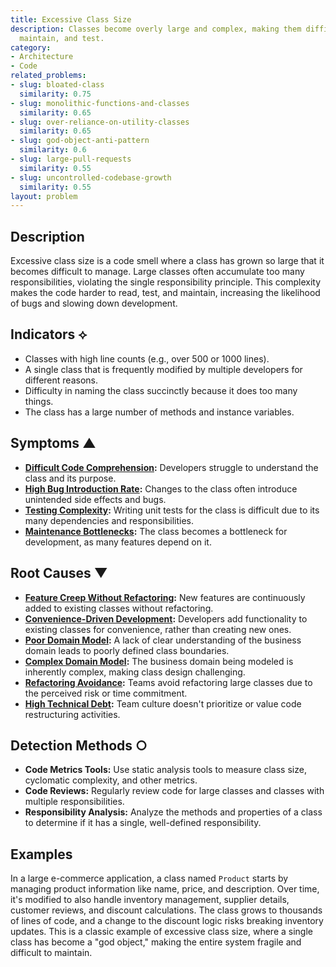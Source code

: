 ```yaml
---
title: Excessive Class Size
description: Classes become overly large and complex, making them difficult to understand,
  maintain, and test.
category:
- Architecture
- Code
related_problems:
- slug: bloated-class
  similarity: 0.75
- slug: monolithic-functions-and-classes
  similarity: 0.65
- slug: over-reliance-on-utility-classes
  similarity: 0.65
- slug: god-object-anti-pattern
  similarity: 0.6
- slug: large-pull-requests
  similarity: 0.55
- slug: uncontrolled-codebase-growth
  similarity: 0.55
layout: problem
---
```


## Description
Excessive class size is a code smell where a class has grown so large that it becomes difficult to manage. Large classes often accumulate too many responsibilities, violating the single responsibility principle. This complexity makes the code harder to read, test, and maintain, increasing the likelihood of bugs and slowing down development.

## Indicators ⟡
- Classes with high line counts (e.g., over 500 or 1000 lines).
- A single class that is frequently modified by multiple developers for different reasons.
- Difficulty in naming the class succinctly because it does too many things.
- The class has a large number of methods and instance variables.

## Symptoms ▲
- **[Difficult Code Comprehension](difficult-code-comprehension.md):** Developers struggle to understand the class and its purpose.
- **[High Bug Introduction Rate](high-bug-introduction-rate.md):** Changes to the class often introduce unintended side effects and bugs.
- **[Testing Complexity](testing-complexity.md):** Writing unit tests for the class is difficult due to its many dependencies and responsibilities.
- **[Maintenance Bottlenecks](maintenance-bottlenecks.md):** The class becomes a bottleneck for development, as many features depend on it.

## Root Causes ▼
- **[Feature Creep Without Refactoring](feature-creep-without-refactoring.md):** New features are continuously added to existing classes without refactoring.
- **[Convenience-Driven Development](convenience-driven-development.md):** Developers add functionality to existing classes for convenience, rather than creating new ones.
- **[Poor Domain Model](poor-domain-model.md):** A lack of clear understanding of the business domain leads to poorly defined class boundaries.
- **[Complex Domain Model](complex-domain-model.md):** The business domain being modeled is inherently complex, making class design challenging.
- **[Refactoring Avoidance](refactoring-avoidance.md):** Teams avoid refactoring large classes due to the perceived risk or time commitment.
- **[High Technical Debt](high-technical-debt.md):** Team culture doesn't prioritize or value code restructuring activities.

## Detection Methods ○
- **Code Metrics Tools:** Use static analysis tools to measure class size, cyclomatic complexity, and other metrics.
- **Code Reviews:** Regularly review code for large classes and classes with multiple responsibilities.
- **Responsibility Analysis:** Analyze the methods and properties of a class to determine if it has a single, well-defined responsibility.

## Examples
In a large e-commerce application, a class named `Product` starts by managing product information like name, price, and description. Over time, it's modified to also handle inventory management, supplier details, customer reviews, and discount calculations. The class grows to thousands of lines of code, and a change to the discount logic risks breaking inventory updates. This is a classic example of excessive class size, where a single class has become a "god object," making the entire system fragile and difficult to maintain.
